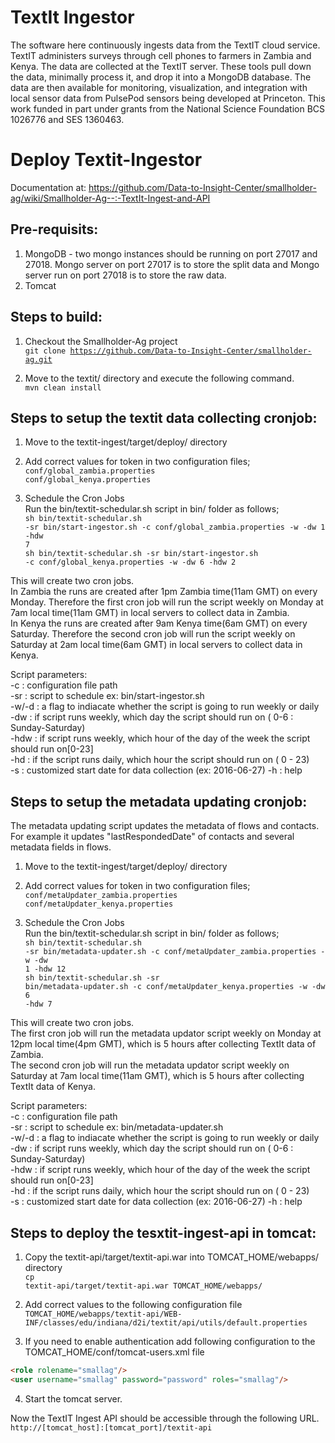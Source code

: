 TextIt Ingestor
===============

The software here continuously ingests data from the TextIT cloud service. TextIT administers surveys through cell phones to farmers in Zambia and Kenya. The data are collected at the TextIT server. These tools pull down the data, minimally process it, and drop it into a MongoDB database. The data are then available for monitoring, visualization, and integration with local sensor data from PulsePod sensors being developed at Princeton. This work funded in part under grants from the National Science Foundation BCS 1026776 and SES 1360463.

Deploy Textit-Ingestor
======================

Documentation at: https://github.com/Data-to-Insight-Center/smallholder-ag/wiki/Smallholder-Ag--:-TextIt-Ingest-and-API

Pre-requisits:
--------------

1. MongoDB - two mongo instances should be running on port 27017 and 27018. Mongo server on port 27017 is to store the split data and Mongo server run on port 27018 is to store the raw data.</br>
2. Tomcat

Steps to build:
--------------

1. Checkout the Smallholder-Ag project</br>
<code>git clone https://github.com/Data-to-Insight-Center/smallholder-ag.git</code>

2. Move to the textit/ directory and execute the following command.</br>
<code>mvn clean install</code>

Steps to setup the textit data collecting cronjob:
--------------

1. Move to the textit-ingest/target/deploy/ directory

2. Add correct values for token in two configuration files;</br>
<code>conf/global_zambia.properties</code></br>
<code>conf/global_kenya.properties</code>

3. Schedule the Cron Jobs</br>
Run the bin/textit-schedular.sh script in bin/ folder as follows;</br>
<code>sh bin/textit-schedular.sh -sr bin/start-ingestor.sh -c conf/global_zambia.properties -w -dw 1 -hdw 7</code></br>
<code>sh bin/textit-schedular.sh -sr bin/start-ingestor.sh -c conf/global_kenya.properties -w -dw 6 -hdw 2</code></br>

This will create two cron jobs.</br>
In Zambia the runs are created after 1pm Zambia time(11am GMT) on every Monday. Therefore the first cron job will run the script weekly on Monday at 7am local time(11am GMT) in local servers to collect data in Zambia.</br>
In Kenya the runs are created after 9am Kenya time(6am GMT) on every Saturday. Therefore the second cron job will run the script weekly on Saturday at 2am local time(6am GMT) in local servers to collect data in Kenya.</br>

Script parameters:</br>
-c    : configuration file path</br>
-sr   : script to schedule ex: bin/start-ingestor.sh</br>
-w/-d : a flag to indiacate whether the script is going to run weekly or daily</br>
-dw   : if script runs weekly, which day the script should run on ( 0-6 : Sunday-Saturday)</br>
-hdw  : if script runs weekly, which hour of the day of the week the script should run on[0-23]</br>
-hd   : if the script runs daily, which hour the script should run on ( 0 - 23)</br>
-s    : customized start date for data collection (ex: 2016-06-27)
-h    : help

Steps to setup the metadata updating cronjob:
--------------
The metadata updating script updates the metadata of flows and contacts. For example it updates "lastRespondedDate" of contacts and several metadata fields in flows. 

1. Move to the textit-ingest/target/deploy/ directory

2. Add correct values for token in two configuration files;</br>
<code>conf/metaUpdater_zambia.properties</code></br>
<code>conf/metaUpdater_kenya.properties</code>

3. Schedule the Cron Jobs</br>
Run the bin/textit-schedular.sh script in bin/ folder as follows;</br>
<code>sh bin/textit-schedular.sh -sr bin/metadata-updater.sh -c conf/metaUpdater_zambia.properties -w -dw 1 -hdw 12</code></br>
<code>sh bin/textit-schedular.sh -sr bin/metadata-updater.sh -c conf/metaUpdater_kenya.properties -w -dw 6 -hdw 7</code></br>

This will create two cron jobs.</br>
The first cron job will run the metadata updator script weekly on Monday at 12pm local time(4pm GMT), which is 5 hours after collecting TextIt data of Zambia.</br>
The second cron job will run the metadata updator script weekly on Saturday at 7am local time(11am GMT), which is 5 hours after collecting TextIt data of Kenya.</br>

Script parameters:</br>
-c    : configuration file path</br>
-sr   : script to schedule ex: bin/metadata-updater.sh</br>
-w/-d : a flag to indiacate whether the script is going to run weekly or daily</br>
-dw   : if script runs weekly, which day the script should run on ( 0-6 : Sunday-Saturday)</br>
-hdw  : if script runs weekly, which hour of the day of the week the script should run on[0-23]</br>
-hd   : if the script runs daily, which hour the script should run on ( 0 - 23)</br>
-s    : customized start date for data collection (ex: 2016-06-27)
-h    : help

Steps to deploy the tesxtit-ingest-api in tomcat:
--------------

1. Copy the textit-api/target/textit-api.war into TOMCAT_HOME/webapps/ directory</br>
<code>cp textit-api/target/textit-api.war TOMCAT_HOME/webapps/</code>

2. Add correct values to the following configuration file</br>
<code>TOMCAT_HOME/webapps/textit-api/WEB-INF/classes/edu/indiana/d2i/textit/api/utils/default.properties</code></br>

3. If you need to enable authentication add following configuration to the TOMCAT_HOME/conf/tomcat-users.xml file</br>
```html
<role rolename="smallag"/>
<user username="smallag" password="password" roles="smallag"/>
```

4. Start the tomcat server.

Now the TextIT Ingest API should be accessible through the following URL.
<code>http://[tomcat_host]:[tomcat_port]/textit-api</code>
